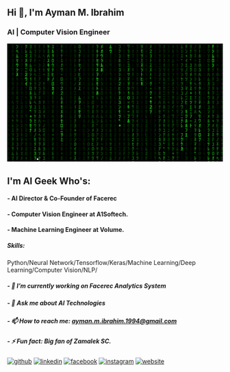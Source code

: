 ## Hi 👋, I'm Ayman M. Ibrahim
### AI | Computer Vision Engineer
![AI | Computer Vision Engineer](https://github.com/AymanMIbrahim/AymanMIbrahim/blob/main/screenshot-4.gif)

## I'm AI Geek Who's:
#### - AI Director & Co-Founder of Facerec
#### - Computer Vision Engineer at A1Softech.
#### - Machine Learning Engineer at Volume.

##### Skills: 
Python/Neural Network/Tensorflow/Keras/Machine Learning/Deep Learning/Computer Vision/NLP/

##### - 🔭 I’m currently working on Facerec Analytics System  
##### - 💬 Ask me about AI Technologies 
##### - 📫 How to reach me: ayman.m.ibrahim.1994@gmail.com 
##### - ⚡ Fun fact: Big fan of Zamalek SC. 


[<img src='https://cdn.jsdelivr.net/npm/simple-icons@3.0.1/icons/github.svg' alt='github' height='40'>](https://github.com/AymanMIbrahim)  [<img src='https://cdn.jsdelivr.net/npm/simple-icons@3.0.1/icons/linkedin.svg' alt='linkedin' height='40'>](https://www.linkedin.com/in/ayman-m-ibrahim-679640111//)  [<img src='https://cdn.jsdelivr.net/npm/simple-icons@3.0.1/icons/facebook.svg' alt='facebook' height='40'>](https://www.facebook.com/Ayman.M.Ibrahim1994/)  [<img src='https://cdn.jsdelivr.net/npm/simple-icons@3.0.1/icons/instagram.svg' alt='instagram' height='40'>](https://www.instagram.com/ayman_m_ibrahim1994/)  [<img src='https://cdn.jsdelivr.net/npm/simple-icons@3.0.1/icons/icloud.svg' alt='website' height='40'>](https://facerec.net/)  

